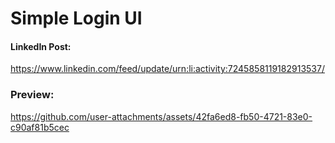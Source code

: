 # Simple Login UI

#### LinkedIn Post:
https://www.linkedin.com/feed/update/urn:li:activity:7245858119182913537/


### Preview:
https://github.com/user-attachments/assets/42fa6ed8-fb50-4721-83e0-c90af81b5cec

